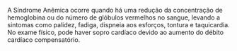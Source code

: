 A Síndrome Anêmica ocorre quando há uma redução da concentração de hemoglobina ou do número de glóbulos vermelhos no sangue, levando a sintomas como palidez, fadiga, dispneia aos esforços, tontura e taquicardia. No exame físico, pode haver sopro cardíaco devido ao aumento do débito cardíaco compensatório.